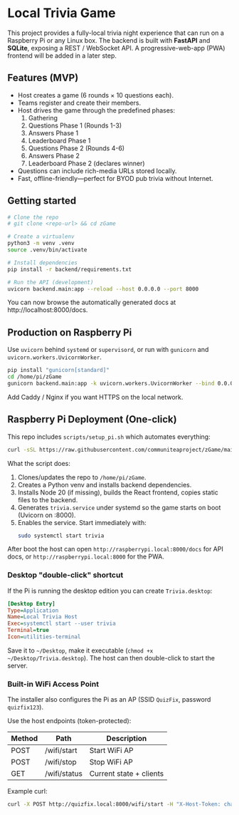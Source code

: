 # Local Trivia Game

This project provides a fully-local trivia night experience that can run on a Raspberry Pi or any Linux box. The backend is built with **FastAPI** and **SQLite**, exposing a REST / WebSocket API. A progressive-web-app (PWA) frontend will be added in a later step.

## Features (MVP)

* Host creates a game (6 rounds × 10 questions each).
* Teams register and create their members.
* Host drives the game through the predefined phases:
  1. Gathering
  2. Questions Phase 1 (Rounds 1-3)
  3. Answers Phase 1
  4. Leaderboard Phase 1
  5. Questions Phase 2 (Rounds 4-6)
  6. Answers Phase 2
  7. Leaderboard Phase 2 (declares winner)
* Questions can include rich-media URLs stored locally.
* Fast, offline-friendly—perfect for BYOD pub trivia without Internet.

## Getting started

```bash
# Clone the repo
# git clone <repo-url> && cd zGame

# Create a virtualenv
python3 -m venv .venv
source .venv/bin/activate

# Install dependencies
pip install -r backend/requirements.txt

# Run the API (development)
uvicorn backend.main:app --reload --host 0.0.0.0 --port 8000
```

You can now browse the automatically generated docs at http://localhost:8000/docs.

## Production on Raspberry Pi

Use `uvicorn` behind `systemd` or `supervisord`, or run with `gunicorn` and `uvicorn.workers.UvicornWorker`.

```bash
pip install "gunicorn[standard]"
cd /home/pi/zGame
gunicorn backend.main:app -k uvicorn.workers.UvicornWorker --bind 0.0.0.0:8000 --workers 1
```

Add Caddy / Nginx if you want HTTPS on the local network.

## Raspberry Pi Deployment (One-click)

This repo includes `scripts/setup_pi.sh` which automates everything:

```bash
curl -sSL https://raw.githubusercontent.com/communiteaproject/zGame/main/scripts/setup_pi.sh | bash
```

What the script does:
1. Clones/updates the repo to `/home/pi/zGame`.
2. Creates a Python venv and installs backend dependencies.
3. Installs Node 20 (if missing), builds the React frontend, copies static files to the backend.
4. Generates `trivia.service` under systemd so the game starts on boot (Uvicorn on :8000).
5. Enables the service. Start immediately with:
   ```bash
   sudo systemctl start trivia
   ```

After boot the host can open `http://raspberrypi.local:8000/docs` for API docs, or `http://raspberrypi.local:8000` for the PWA.

### Desktop "double-click" shortcut

If the Pi is running the desktop edition you can create `Trivia.desktop`:

```ini
[Desktop Entry]
Type=Application
Name=Local Trivia Host
Exec=systemctl start --user trivia
Terminal=true
Icon=utilities-terminal
```
Save it to `~/Desktop`, make it executable (`chmod +x ~/Desktop/Trivia.desktop`). The host can then double-click to start the server.

### Built-in WiFi Access Point

The installer also configures the Pi as an AP (SSID `QuizFix`, password `quizfix123`).

Use the host endpoints (token-protected):

| Method | Path          | Description             |
|--------|---------------|-------------------------|
| POST   | /wifi/start   | Start WiFi AP           |
| POST   | /wifi/stop    | Stop WiFi AP            |
| GET    | /wifi/status  | Current state + clients |

Example curl:
```bash
curl -X POST http://quizfix.local:8000/wifi/start -H "X-Host-Token: changeme"
```

